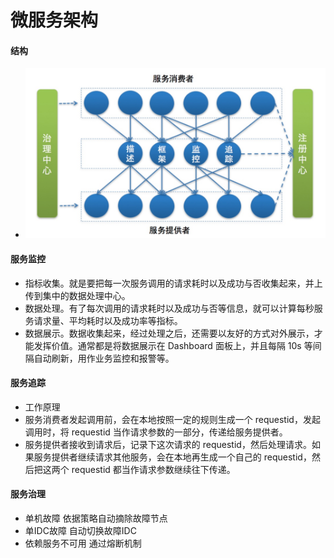 # 微服务架构
#### 结构
* ![](media/15446973439362/15446973623824.jpg)

#### 服务监控
* 指标收集。就是要把每一次服务调用的请求耗时以及成功与否收集起来，并上传到集中的数据处理中心。
* 数据处理。有了每次调用的请求耗时以及成功与否等信息，就可以计算每秒服务请求量、平均耗时以及成功率等指标。
* 数据展示。数据收集起来，经过处理之后，还需要以友好的方式对外展示，才能发挥价值。通常都是将数据展示在 Dashboard 面板上，并且每隔 10s 等间隔自动刷新，用作业务监控和报警等。

#### 服务追踪
* 工作原理
* 服务消费者发起调用前，会在本地按照一定的规则生成一个 requestid，发起调用时，将 requestid 当作请求参数的一部分，传递给服务提供者。
* 服务提供者接收到请求后，记录下这次请求的 requestid，然后处理请求。如果服务提供者继续请求其他服务，会在本地再生成一个自己的 requestid，然后把这两个 requestid 都当作请求参数继续往下传递。

#### 服务治理
* 单机故障 依据策略自动摘除故障节点
* 单IDC故障 自动切换故障IDC
* 依赖服务不可用 通过熔断机制

#### 
